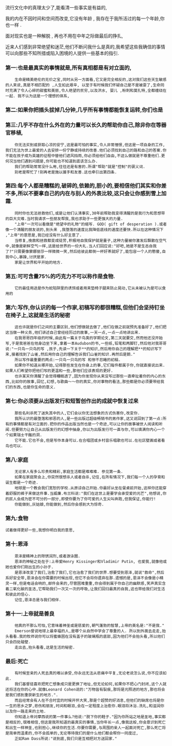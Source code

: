 流行文化中的真理太少了,能看清一些事实是有益的,

我的内在不因时间和空间而改变,它没有年龄 , 我存在于我所活过的每一个年龄,你也一样 .

面对现实也是一种解脱 , 再也不用在中年之际做最后的挣扎,

近来人们感到非常绝望和迷茫,他们不断问我什么是真的,我希望这些我确信的事情可以向那些不知所措或陷入困境的人提供一些基本的指引.



### 第一:也是最真实的事情就是,所有真相都是有对立面的,

		生命是精美绝伦的无价之宝,同时从另一方面看,它又是完全相反的,这对我们这些天生敏感的人来说,真是不相匹配的 ,人生如此艰辛, 以至于有时候我们怀疑自己是不是被耍了,生命同时充满了令人心碎的甜蜜和美丽,令人绝望的贫穷,以及洪水, 婴儿 ,粉刺和莫扎特,全都缠绕在一起. 我不认为这是一个理想的体系,

### 第二:如果你把插头拔掉几分钟,几乎所有事情都能恢复运转,你们也是

### 第三:几乎不存在什么外在的力量可以长久的帮助你自己,除非你在等器官移植,

		你无法买到或获取心凉的安宁,这是最可怕的事实,令人非常憎恨,但这是一项自身的工作,我们无法为世上最爱的人去安排一份宁静或持续的改善.他们必须找到自己的路和自己的答案.你不能在孩子成为英雄的征程中替他们遮风挡雨,你必须给他们自由,不这么做就是不尊重他们.更何况当他们遇到问题是,你可能也不知道到底该怎么办.
		我们的帮助常常没什么用,往往还是有害的.所谓"帮助"就是"控制"的褒义词.
		别老是帮忙了!别再老是施以援手和友善.这也牵引出第四条.


### 第四:每个人都是糟糕的,破碎的,依赖的,胆小的,要相信他们其实和你差不多,所以不要拿自己的内在与别人的外表比较,这只会让你感到雪上加霜.

```
	同时你也无法拯救他们,或是让他们认清事实,30年前帮助我变得清醒的是我行为和思想带的巨大灾难.当时我请求一些朋友帮我,我也求助于一些更强大的力量.
    "上帝"一次可以看做是"绝望中的礼物"的缩写. GOD( gift of desperation ).或者像一个清醒的朋友说的,到头来 ,我堕落的速度比我降低底线的速度还要快.所以在这种情况下 ,"上帝"的意思是,我已经没有什么好主意了.
    当修复,挽救和拯救都变成徒劳,积极地自我保护就是量子,这种力量被你激发后飘散在空气中,就像是新鲜空气一样,这是给世界的一份大礼.当人们回应说:"好吧,她是不是生态自我了?"只需要像蒙娜丽莎一样微微一笑,然后给彼此都倒一杯好茶就好了,能包容一个人的憨傻,自我中心,暴躁,讨厌是家.
    家是让世界和平开始的地方.
```

### 第五:可可含量75%的巧克力不可以称作是食物.

```
	它的最佳用途是作为蛇陷阱里的诱饵或者用来垫椅子腿来防止晃动,它从未被认为是可以食用的
```

### 第六:写作,你认识的每一个作家,初稿写的都很糟糕,但他们会坚持钉坐在椅子上,这就是生活的秘密

```
	这也许就是你们之间的主要区别,他们想做就去做了,他们在做之前就预先准备好了,他们把这当做一种义务,他们讲述自己曾经经历过的故事,一天一点,一点一点地讲出来.
	在我哥哥四年级的时候,由此有一篇关于鸟类的学期论文,第二天就要交,然而他还没开始写,于是我爸爸在他身边坐下来,拿着一本Audubon的书,一些纸,铅笔和两脚钉,然后他对我哥哥说:"一只鸟一只鸟的写 ,孩子,先读一下关于**的知识,然后用你自己的理解把**的知识写下来,接着找到了山雀,然后用你自己的理解告诉我们山雀的知识.再然后是鹅."
	所以写作最重要的两点:一只鸟一只鸟的写 和惨不忍睹的初稿.
	如果你不知道从哪开始,记得那些发生在你身上的事,它们每件都属于你,你就直接说出来.如果人们希望你把他们写的更温和一些,那他们应该表现的更好.
	也许某天你清醒了会觉得糟糕透了,因为你发现你从来没写过那些一直牵扯着你的内心的东西,比如你的故事,回忆,幻想,与歌曲～～你的真实,你对事物的看法,那些都是你必须要带给我们的东西,也是你生命的意义.
```

### 第七:你必须要从出版发行和短暂创作出的成就中恢复过来

```
	那些名利杀死了迷失其中的人,它们会以你无法想象的方式伤害你,改变你.
	我所认识的最堕落和邪恶的人,是一些出版过超级畅销书的男作家,这又说回到了第一点:所有的事情都是有对立面的.把你的作品出版当然也是一个奇迹,可以让你的故事被世人阅读和听闻.但要努力让自己从出版发行的幻想中抽身,你以为出版发行可一直与你,可以填满你内心一个个如果瑞士干酪的洞.
	它不能.它也不会,但是写作本身可以.在合唱团或乡村音乐唱歌也可以.在社区壁画或者看鸟也可以.
```

### 第八:家庭

```
	无论家人有多么珍贵和精彩,家庭生活都是难难难. 参见第一条.
	如果在家庭聚会上,你突然很想杀人或者自杀,记住,在所有情况下,我们每一个人的孕育和诞生都是一个奇迹.
	地球是一个教会我们宽恕的学校.从原谅自己开始.你最好从坐在餐桌前开始,这样你还能穿着舒服的裤子来做这件事.当威廉.布兰科说:"我们在这世上是要学会承受爱的光芒",他想说,你的匠人会成为密不可分的一部分,即使你要为了你可爱的人生尖叫奔跑,但我保证,你能行!
	你能做到,灰姑娘,你能做到,然后你会感到大为惊奇.
```

### 第九:食物

```
试着做得更好一些,我想你明白我的意思,
```

### 第十:恩泽

```
	恩泽是精神上的除锈润剂,或者游泳圈.
	恩泽的神秘之处在于:上帝爱Henry Kissinger和Vladimir Putin, 也爱我,就像他或她也爱你们刚出生的小孙子.
	是恩泽改变了我们,治愈了我们,它也治愈了我们的世界.想要受到恩泽,就说"救命",然后系好安全带,恩泽会在你需要的时候出现,但它不会将你遗弃在那.遗憾的是,恩泽不会像是小精灵一样,但是电话会响的,邮件会来的,尽管困难重重,你会得到属于你自己的幽默感,笑声真实含着二氧化碳的圣洁,它帮助我们一次又一次的呼吸,让我们回归最真的自我,这也带给我们对生活和彼此的信心.
	记住,恩泽总是与我们相伴.
```

### 第十一:上帝就是善良

```
	他真的不那么可怕,它意味着神圣或是慈爱的,朝气蓬勃的智慧,上帝的美名是:"不是我."
	Emerson曾说地球上最幸福的人,是哪个从自然中学会了尊重的人. 所以到外面去走走,抬头看看.我的牧师说你可以将蜜蜂困在没有盖子的玻璃瓶的底部,因为他们不会抬头看,所以他们只会四处碰壁.
	走出去,抬头看看,这是生活的秘密.
```

### 最后:死亡

```
	有时候至亲的人死去真的难以承受,你永远无法从悲痛中平复,无论老说怎么说,你不应该如此.
	我们基督徒喜欢把死亡想象成只是更换了地址,但无论如何,如果你不把心门封闭,这个人就还将活在你的心中.就像Leonard Cohen说的:"万物皆有裂痕,那将是光照进的地方,那也将会是我们感到重获新生的地方.".
	而且经常会有人在不合时宜的时候开怀大笑,那是个超赞的好消息,但他们的缺席也将是你一生的思乡之梦,悲伤和朋友,时间和眼泪,会在一定程度上治愈你.眼泪将沐浴.洗礼,和滋润你以及你一路走来的土地.
	你知道上帝对摩西说的第一件事么?他说:"脱下你的鞋子."因为你所站之地是圣地,事实都是相反的,很难相信,但这是我所知道的最真实的事情,当你年长一点,像我这般,你会意识到死亡和出生一样神圣,也别担心,继续你的生活.你要你需要,与周围的亲人一起面对死亡,那么死亡将是简单而温柔的,你不会孤单的,无论等待我们的是什么他们都会帮你一同度过,
	正如Ram Dass所说:"说到底,我们只是互相把对方送回家."
```

